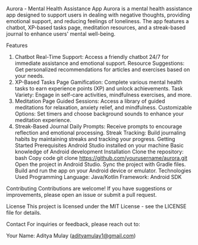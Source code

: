 Aurora - Mental Health Assistance App
Aurora is a mental health assistance app designed to support users in dealing with negative thoughts, providing emotional support, and reducing feelings of loneliness. The app features a chatbot, XP-based tasks page, meditation resources, and a streak-based journal to enhance users' mental well-being.

Features
1. Chatbot
Real-Time Support: Access a friendly chatbot 24/7 for immediate assistance and emotional support.
Resource Suggestions: Get personalized recommendations for articles and exercises based on your needs.
2. XP-Based Tasks Page
Gamification: Complete various mental health tasks to earn experience points (XP) and unlock achievements.
Task Variety: Engage in self-care activities, mindfulness exercises, and more.
3. Meditation Page
Guided Sessions: Access a library of guided meditations for relaxation, anxiety relief, and mindfulness.
Customizable Options: Set timers and choose background sounds to enhance your meditation experience.
4. Streak-Based Journal
Daily Prompts: Receive prompts to encourage reflection and emotional processing.
Streak Tracking: Build journaling habits by maintaining streaks and tracking your progress.
Getting Started
Prerequisites
Android Studio installed on your machine
Basic knowledge of Android development
Installation
Clone the repository:
bash
Copy code
git clone https://github.com/yourusername/aurora.git
Open the project in Android Studio.
Sync the project with Gradle files.
Build and run the app on your Android device or emulator.
Technologies Used
Programming Language: Java/Kotlin
Framework: Android SDK

Contributing
Contributions are welcome! If you have suggestions or improvements, please open an issue or submit a pull request.

License
This project is licensed under the MIT License - see the LICENSE file for details.

Contact
For inquiries or feedback, please reach out to:

Your Name: Aditya Mulay (adityamulay1@gmail.com)
